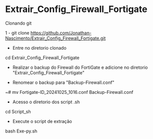 # Extrair_Config_Firewall_Fortigate

Clonando git

1 - git clone https://github.com/Jonathan-Nascimento/Extrair_Config_Firewall_Fortigate.git

- Entre no diretorio clonado

cd Extrair_Config_Firewall_Fortigate


 - Realizar o backup do Firewall do FortiGate e adicione no diretorio "Extrair_Config_Firewall_Fortigate"


 - Renomear o backup para "Backup-Firewall.conf"

 ~# mv Fortigate-ID_20241025_1016.conf Backup-Firewall.conf

 - Acesso o diretorio dos script .sh

 cd Script_sh

 - Execute o script de extração
 
 bash Exe-py.sh